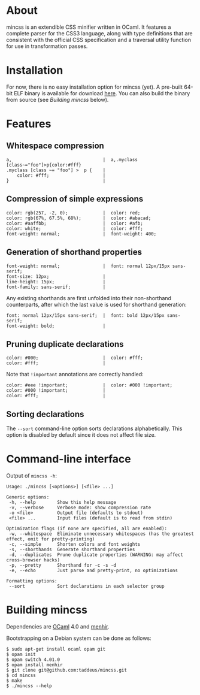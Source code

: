 About
=====

mincss is an extendible CSS minifier written in OCaml. It features a complete
parser for the CSS3 language, along with type definitions that are consistent
with the official CSS specification and a traversal utility function for use in
transformation passes.


Installation
============

For now, there is no easy installation option for mincss (yet). A pre-built
64-bit ELF binary is available for download [here](dist/mincss). You can also
build the binary from source (see *Building mincss* below).


Features
========

Whitespace compression
----------------------

    a,                                  |  a,.myclass [class~="foo"]>p{color:#fff}
    .myclass [class ~= "foo"] >  p {    |
        color: #fff;                    |
    }                                   |

Compression of simple expressions
---------------------------------

    color: rgb(257, -2, 0);             |  color: red;
    color: rgb(67%, 67.5%, 68%);        |  color: #abacad;
    color: #aaffbb;                     |  color: #afb;
    color: white;                       |  color: #fff;
    font-weight: normal;                |  font-weight: 400;

Generation of shorthand properties
----------------------------------

    font-weight: normal;                |  font: normal 12px/15px sans-serif;
    font-size: 12px;                    |
    line-height: 15px;                  |
    font-family: sans-serif;            |

Any existing shorthands are first unfolded into their non-shorthand
counterparts, after which the last value is used for shorthand generation:

    font: normal 12px/15px sans-serif;  |  font: bold 12px/15px sans-serif;
    font-weight: bold;                  |

Pruning duplicate declarations
------------------------------

    color: #000;                        |  color: #fff;
    color: #fff;                        |

Note that `!important` annotations are correctly handled:

    color: #eee !important;             |  color: #000 !important;
    color: #000 !important;             |
    color: #fff;                        |

Sorting declarations
--------------------
The `--sort` command-line option sorts declarations alphabetically. This option
is disabled by default since it does not affect file size.


Command-line interface
======================
Output of `mincss -h`:

    Usage: ./mincss [<options>] [<file> ...]

    Generic options:
     -h, --help        Show this help message
     -v, --verbose     Verbose mode: show compression rate
     -o <file>         Output file (defaults to stdout)
     <file> ...        Input files (default is to read from stdin)

    Optimization flags (if none are specified, all are enabled):
     -w, --whitespace  Eliminate unnecessary whitespaces (has the greatest effect, omit for pretty-printing)
     -c, --simple      Shorten colors and font weights
     -s, --shorthands  Generate shorthand properties
     -d, --duplicates  Prune duplicate properties (WARNING: may affect cross-browser hacks)
     -p, --pretty      Shorthand for -c -s -d
     -e, --echo        Just parse and pretty-print, no optimizations

    Formatting options:
     --sort            Sort declarations in each selector group


Building mincss
===============

Dependencies are [OCaml](https://ocaml.org/docs/install.html) 4.0 and
[menhir](http://cristal.inria.fr/~fpottier/menhir/).

Bootstrapping on a Debian system can be done as follows:

    $ sudo apt-get install ocaml opam git
    $ opam init
    $ opam switch 4.01.0
    $ opam install menhir
    $ git clone git@github.com:taddeus/mincss.git
    $ cd mincss
    $ make
    $ ./mincss --help

